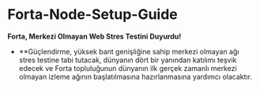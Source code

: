 # Forta-Node-Setup-Guide
**Forta, Merkezi Olmayan Web Stres Testini Duyurdu!** 
- **Güçlendirme, yüksek bant genişliğine sahip merkezi olmayan ağı stres testine tabi tutacak, dünyanın dört bir yanından katılımı teşvik edecek ve Forta topluluğunun dünyanın ilk gerçek zamanlı merkezi olmayan izleme ağının başlatılmasına hazırlanmasına yardımcı olacaktır.
